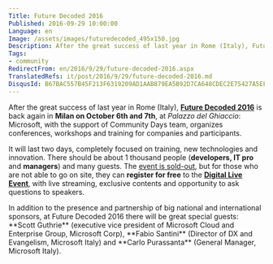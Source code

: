 ```yaml
---
Title: Future Decoded 2016
Published: 2016-09-29 10:00:00
Language: en
Image: /assets/images/futuredecoded_495x150.jpg
Description: After the great success of last year in Rome (Italy), Future Decoded 2016 is back again in Milan on October 6th and 7th , at Palazzo del Ghiaccio  Microsoft, with the support of Community Days team, organizes conferences, workshops and training for companies and participants.
Tags:
- community
RedirectFrom: en/2016/9/29/future-decoded-2016.aspx
TranslatedRefs: it/post/2016/9/29/future-decoded-2016.md
DisqusId: B67BAC557B45F213F6319209AD1AAB879EA5B92D7CA648CDEC2E75427A5EFD2C
---
```

After the great success of last year in Rome (Italy), **<a href="http://www.futuredecoded.it" target="_blank">Future Decoded 2016</a>** is back again in **Milan on October 6th and 7th**, at *Palazzo del Ghiaccio*: Microsoft, with the support of Community Days team, organizes conferences, workshops and training for companies and participants.

It will last two days, completely focused on training, new technologies and innovation. There should be about 1 thousand people (**developers, IT pro** and **managers**) and many guests. The <a href="http://aka.ms/ttg" target="_blank">event is sold-out</a>, but for those who are not able to go on site, they can **register for free** to the **<a href="https://aka.ms/fd_digital_registrazione" target="_blank">Digital Live Event</a>**, with live streaming, exclusive contents and opportunity to ask questions to speakers.

<div class="pw-hidden-cp">In addition to the presence and
partnership of big national and international sponsors, at
Future Decoded 2016 there will be great special guests:
**Scott Guthrie** (executive vice president of
Microsoft Cloud and Enterprise Group, Microsoft
Corp), **Fabio Santini** (Director of DX and
Evangelism, Microsoft Italy) and **Carlo Purassanta**
(General Manager, Microsoft Italy).</div>